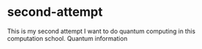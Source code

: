 # second-attempt
This is my second attempt
I want to do quantum computing in this computation school.
Quantum information
